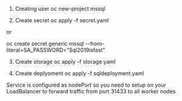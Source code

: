 1. Creating user
oc new-project mssql

2. Create secret
oc apply -f secret.yaml

or

oc create secret generic mssql --from-literal=SA_PASSWORD="Sql2019isfast"

3. Create storage
oc apply -f storage.yaml

4. Create deplyoment
oc apply -f sqldeployment.yaml


Service is configured as nodePort so you need to setup on your LoadBalancer to forward traffic from port 31433 to all worker nodes
